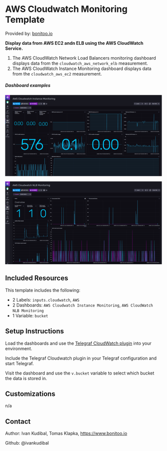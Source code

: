 # AWS Cloudwatch Monitoring Template

Provided by: [bonitoo.io](.)

**Display data from AWS EC2 andn ELB using the AWS CloudWatch Service.**

1. The AWS CloudWatch Network Load Balancers monitoring dashboard displays data from the `cloudwatch_aws_network_elb` measurement.
2. The AWS CloudWatch Instance Monitoring dashboard displays data from the `cloudwatch_aws_ec2` measurement.

##### Dashboard examples

![AWS Cloudwatch Instance Monitoring](img/aws-cloudwatch-instance-monitoring.png)

![AWS CloudWatch NLB Monitoring](img/aws-cloudwatch-nlb-monitoring.png)

## Included Resources

This template includes the following:

- 2 Labels: `inputs.cloudwatch`, `AWS`
- 2 Dashboards: `AWS Cloudwatch Instance Monitoring`, `AWS CloudWatch NLB Monitoring`
- 1 Variable: `bucket`

## Setup Instructions

Load the dashboards and use the [Telegraf CloudWatch plugin](https://github.com/influxdata/telegraf/tree/master/plugins/inputs/cloudwatch) into your
environment.

Include the Telegraf Cloudwatch plugin in your Telegraf configuration and start Telegraf.

Visit the dashboard and use the `v.bucket` variable to select which bucket the data is stored in.


## Customizations

n/a

## Contact

Author: Ivan Kudibal, Tomas Klapka, https://www.bonitoo.io

Github: @ivankudibal
